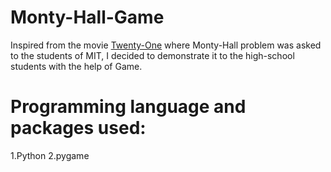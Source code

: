 # Monty-Hall-Game

Inspired from the movie [Twenty-One](https://en.wikipedia.org/wiki/21_(2008_film)) where Monty-Hall problem was asked to the students of MIT, I decided to demonstrate it to the high-school students with the help of Game.

# Programming language and packages used:

1.Python
2.pygame




